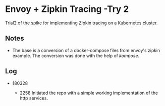 Envoy + Zipkin Tracing -Try 2
=============================

  Trial2 of the spike for implementing Zipkin tracing on a Kubernetes cluster.

Notes
-----

* The base is a conversion of a docker-compose files from envoy's zipkin example. The conversion was done with the help of *kompose*.

Log
---

* 180328

  * 2258  Initiated the repo with a simple working implementation of the http services.

